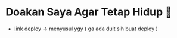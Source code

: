 # Doakan Saya Agar Tetap Hidup 🙂

- [link deploy](https://github.com/fahrulrz/SiMaPro_SOB) -> menyusul ygy ( ga ada duit sih buat deploy )